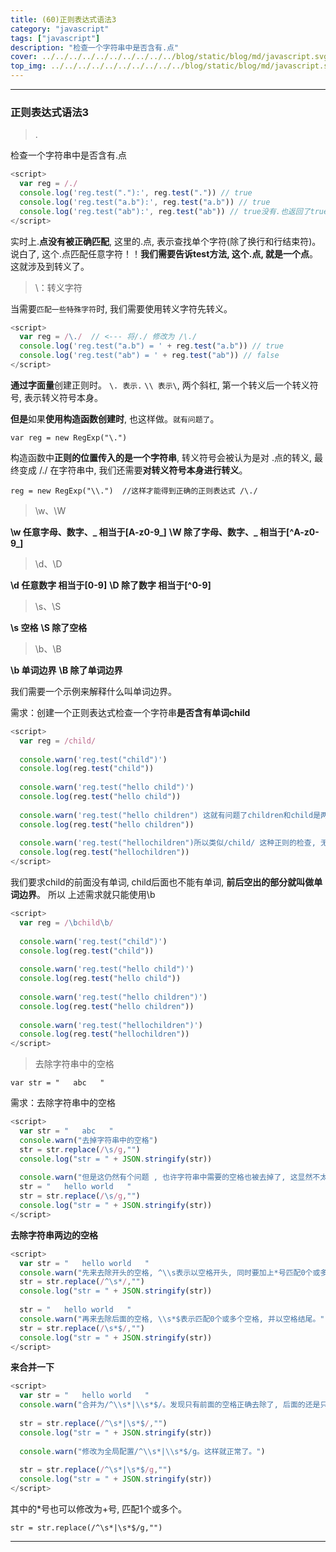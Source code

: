 ```yaml
---
title: (60)正则表达式语法3
category: "javascript"
tags: ["javascript"]
description: "检查一个字符串中是否含有.点"
cover: ../../../../../../../../../../blog/static/blog/md/javascript.svg
top_img: ../../../../../../../../../../blog/static/blog/md/javascript.svg
---
```


***

### 正则表达式语法3

> .

检查一个字符串中是否含有.点


```js js
<script>
  var reg = /./
  console.log('reg.test("."):', reg.test(".")) // true
  console.log('reg.test("a.b"):', reg.test("a.b")) // true
  console.log('reg.test("ab"):', reg.test("ab")) // true没有.也返回了true
</script>
```


实时上.**点没有被正确匹配**, 这里的.点, 表示查找单个字符(除了换行和行结束符)。说白了, 这个.点匹配任意字符！！**我们需要告诉test方法, 这个.点, 就是一个点**。这就涉及到转义了。



> \：转义字符

当需要`匹配一些特殊字符`时, 我们需要使用转义字符先转义。


```js js
<script>
  var reg = /\./  // <--- 将/./ 修改为 /\./
  console.log('reg.test("a.b") = ' + reg.test("a.b")) // true
  console.log('reg.test("ab") = ' + reg.test("ab")) // false
</script>
```


**通过字面量**创建正则时。
`\. 表示.`
`\\ 表示\`, 两个斜杠, 第一个转义后一个转义符号, 表示转义符号本身。

**但是**如果**使用构造函数创建时**, 也这样做。`就有问题了`。

    var reg = new RegExp("\.")

构造函数中**正则的位置传入的是一个字符串**, 转义符号会被认为是对 .点的转义,  最终变成 /./
在字符串中, 我们还需要**对转义符号本身进行转义**。

    reg = new RegExp("\\.")  //这样才能得到正确的正则表达式 /\./ 



> \w、\W

**\w 任意字母、数字、_ 相当于[A-z0-9_]**
**\W 除了字母、数字、_ 相当于[^A-z0-9_]**



> \d、\D

**\d 任意数字 相当于[0-9]**
**\D 除了数字 相当于[^0-9]**



> \s、\S


**\s 空格**
**\S 除了空格**



> \b、\B

**\b 单词边界**
**\B 除了单词边界**

我们需要一个示例来解释什么叫单词边界。

需求：创建一个正则表达式检查一个字符串**是否含有单词child**


```js js
<script>
  var reg = /child/
  
  console.warn('reg.test("child")')
  console.log(reg.test("child"))
  
  console.warn('reg.test("hello child")')
  console.log(reg.test("hello child"))
  
  console.warn('reg.test("hello children") 这就有问题了children和child是两个单词了')
  console.log(reg.test("hello children"))
  
  console.warn('reg.test("hellochildren")所以类似/child/ 这种正则的检查, 无论字符串中是不是一个独立的单词, 都是true, 这不对')
  console.log(reg.test("hellochildren"))
</script>
```


我们要求child的前面没有单词, child后面也不能有单词, **前后空出的部分就叫做单词边界**。
所以 上述需求就只能使用\\b


```js js
<script>
  var reg = /\bchild\b/
  
  console.warn('reg.test("child")')
  console.log(reg.test("child"))
  
  console.warn('reg.test("hello child")')
  console.log(reg.test("hello child"))
  
  console.warn('reg.test("hello children")')
  console.log(reg.test("hello children"))
  
  console.warn('reg.test("hellochildren")')
  console.log(reg.test("hellochildren"))
</script>
```



> 去除字符串中的空格

    var str = "   abc   "

需求：去除字符串中的空格


```js js
<script>
  var str = "   abc   "
  console.warn("去掉字符串中的空格")
  str = str.replace(/\s/g,"")
  console.log("str = " + JSON.stringify(str))
  
  console.warn("但是这仍然有个问题 , 也许字符串中需要的空格也被去掉了, 这显然不太合适, 所以一般我们只是去除字符串两边的空格")
  str = "   hello world   "
  str = str.replace(/\s/g,"")
  console.log("str = " + JSON.stringify(str))
</script>
```


**去除字符串两边的空格**


```js js
<script>
  var str = "   hello world   "
  console.warn("先来去除开头的空格, ^\\s表示以空格开头, 同时要加上*号匹配0个或多个。")
  str = str.replace(/^\s*/,"")
  console.log("str = " + JSON.stringify(str))
  
  str = "   hello world   "
  console.warn("再来去除后面的空格, \\s*$表示匹配0个或多个空格, 并以空格结尾。")
  str = str.replace(/\s*$/,"")
  console.log("str = " + JSON.stringify(str))
</script>
```


**来合并一下**


```js js
<script>
  var str = "   hello world   "
  console.warn("合并为/^\\s*|\\s*$/。发现只有前面的空格正确去除了, 后面的还是只去除了一个")
  
  str = str.replace(/^\s*|\s*$/,"")
  console.log("str = " + JSON.stringify(str))
  
  console.warn("修改为全局配置/^\\s*|\\s*$/g。这样就正常了。")
  
  str = str.replace(/^\s*|\s*$/g,"")
  console.log("str = " + JSON.stringify(str))
</script>
```


其中的*号也可以修改为+号, 匹配1个或多个。

    str = str.replace(/^\s*|\s*$/g,"") 



***